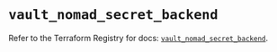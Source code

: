 # `vault_nomad_secret_backend`

Refer to the Terraform Registry for docs: [`vault_nomad_secret_backend`](https://registry.terraform.io/providers/hashicorp/vault/4.6.0/docs/resources/nomad_secret_backend).
